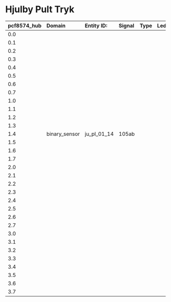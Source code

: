 # Hjulby Pult Tryk

|pcf8574_hub|Domain|Entity ID:|Signal|Type|Lednr.|LedName|
|:---|:---|:---|:---|:---:|:---|:---|
|0.0||||||
|0.1||||||
|0.2||||||
|0.3||||||
|0.4||||||
|0.5||||||
|0.6||||||
|0.7||||||
|1.0||||||
|1.1||||||
|1.2||||||
|1.3||||||
|1.4|binary_sensor|ju_pl_01_14|105ab|||inde|
|1.5||||||
|1.6||||||
|1.7||||||
|2.0||||||
|2.1||||||
|2.2||||||
|2.3||||||
|2.4||||||
|2.5||||||
|2.6||||||
|2.7||||||
|3.0||||||
|3.1||||||
|3.2||||||
|3.3||||||
|3.4||||||
|3.5||||||
|3.6||||||
|3.7||||||
